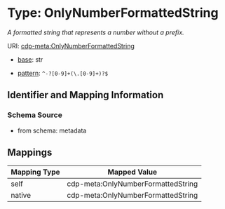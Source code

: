 # Type: OnlyNumberFormattedString




_A formatted string that represents a number without a prefix._



URI: [cdp-meta:OnlyNumberFormattedString](metadataOnlyNumberFormattedString)

* [base](https://w3id.org/linkml/base): str




* [pattern](https://w3id.org/linkml/pattern): `^-?[0-9]+(\.[0-9]+)?$`






## Identifier and Mapping Information







### Schema Source


* from schema: metadata




## Mappings

| Mapping Type | Mapped Value |
| ---  | ---  |
| self | cdp-meta:OnlyNumberFormattedString |
| native | cdp-meta:OnlyNumberFormattedString |



